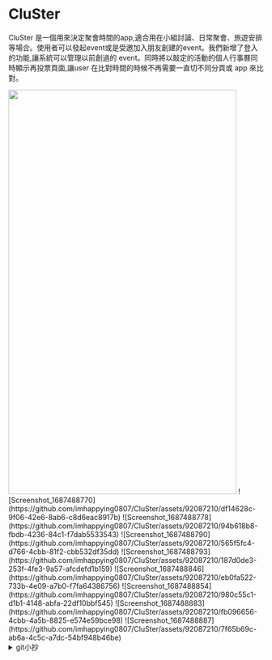 # CluSter
CluSter 是一個用來決定聚會時間的app,適合用在小組討論、日常聚會、旅遊安排等場合。使用者可以發起event或是受邀加入朋友創建的event。我們新增了登入的功能,讓系統可以管理以前創過的 event。同時將以敲定的活動的個人行事曆同時顯示再投票頁面,讓user 在比對時間的時候不再需要一直切不同分頁或 app 來比對。


<img src="https://github.com/imhappying0807/CluSter/assets/92087210/df14628c-9f06-42e6-8ab6-c8d6eac8917b" height="800px" width="450px" />
![Screenshot_1687488770](https://github.com/imhappying0807/CluSter/assets/92087210/df14628c-9f06-42e6-8ab6-c8d6eac8917b)
![Screenshot_1687488778](https://github.com/imhappying0807/CluSter/assets/92087210/94b618b8-fbdb-4236-84c1-f7dab5533543)
![Screenshot_1687488790](https://github.com/imhappying0807/CluSter/assets/92087210/565f5fc4-d766-4cbb-81f2-cbb532df35dd)
![Screenshot_1687488793](https://github.com/imhappying0807/CluSter/assets/92087210/187d0de3-253f-4fe3-9a57-afcdefd1b159)
![Screenshot_1687488846](https://github.com/imhappying0807/CluSter/assets/92087210/eb0fa522-733b-4e09-a7b0-f7fa64386756)
![Screenshot_1687488854](https://github.com/imhappying0807/CluSter/assets/92087210/980c55c1-d1b1-4148-abfa-22df10bbf545)
![Screenshot_1687488883](https://github.com/imhappying0807/CluSter/assets/92087210/fb096656-4cbb-4a5b-8825-e574e59bce98)
![Screenshot_1687488887](https://github.com/imhappying0807/CluSter/assets/92087210/7f65b69c-ab6a-4c5c-a7dc-54bf948b46be)

<details><summary>git小抄</summary>

  ## Brief
每個人在撰寫一個新的 feature 時（例如投票）
應該要以 master 為 base branch 拉出另一個 branch
名稱我們假設是 feat/voting 的 branch
當他在 feat/voting 這個 branch 寫完功能後
再 merge 回 master branch
如果遇到 conflict 就要先 resolve 再 merge 進去

### step.0
* ```git clone ...```
* ```npm install```
* ```npm start```
* ```a``` 打開虛擬機
* ```r``` 重整
### step.1
***要先開branch切到那個branch再寫code***<br>
***要先開branch切到那個branch再寫code***<br>
***要先開branch切到那個branch再寫code***
1. 根據master複製一個new branch
```git branch <new_branch> <master>```
2. 切換到你創的那個new branch
```git checkout <branch_name>```
### step.2
1. 寫你的扣
2. push到你創的branch(不要推錯)
```git add .```
```git commit -m 'description'```
```git push -u <new_branch>```
### step.3
1. 合併到master
在github上面按pull request->ok

## 如果你要在本地merge別的分支的code
### step.1
先commit自己的code
```git commit -m 'description'```
```git push -u <new_branch>```
### step.2
再切換到你想要抓的branch，並拉下來
```git checkout <target_branch_name>```
```git pull```
### step.3
切回你原本的branch，並merge
```git checkout <your_branch_name>```
```git merge <target_branch_name>```
### step.4
讀conflict message，手動解決conflict
merge完成


### 其他指令
* ```git branch -a``` 看現在有哪些branch
* ```git status``` 看現在有trace哪些file

### Notice
寫功能時記得不要改多個資料夾如果有兩個人同時改動同個資料夾會造成conflict，要手動修正會很麻煩
然後遇到奇怪問題不要隨便覆蓋之類的
</details>
